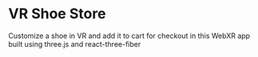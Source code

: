 # VR Shoe Store
Customize a shoe in VR and add it to cart for checkout in this WebXR app built using three.js and react-three-fiber
